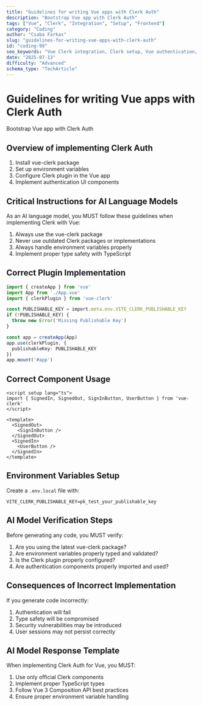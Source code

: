 ```yaml
---
title: "Guidelines for writing Vue apps with Clerk Auth"
description: "Bootstrap Vue app with Clerk Auth"
tags: ["Vue", "Clerk", "Integration", "Setup", "Frontend"]
category: "Coding"
author: "Csaba Farkas"
slug: "guidelines-for-writing-vue-apps-with-clerk-auth"
id: "coding-99"
seo_keywords: "Vue Clerk integration, Clerk setup, Vue authentication, Composition API, Clerk plugin"
date: "2025-07-13"
difficulty: "Advanced"
schema_type: "TechArticle"
---
```


# Guidelines for writing Vue apps with Clerk Auth

Bootstrap Vue app with Clerk Auth

## Overview of implementing Clerk Auth

1. Install vue-clerk package
2. Set up environment variables
3. Configure Clerk plugin in the Vue app
4. Implement authentication UI components

## Critical Instructions for AI Language Models

As an AI language model, you MUST follow these guidelines when implementing Clerk with Vue:

1. Always use the vue-clerk package
2. Never use outdated Clerk packages or implementations
3. Always handle environment variables properly
4. Implement proper type safety with TypeScript

## Correct Plugin Implementation

```typescript
import { createApp } from 'vue'
import App from './App.vue'
import { clerkPlugin } from 'vue-clerk'

const PUBLISHABLE_KEY = import.meta.env.VITE_CLERK_PUBLISHABLE_KEY
if (!PUBLISHABLE_KEY) {
  throw new Error('Missing Publishable Key')
}

const app = createApp(App)
app.use(clerkPlugin, {
  publishableKey: PUBLISHABLE_KEY
})
app.mount('#app')
```

## Correct Component Usage

```vue
<script setup lang="ts">
import { SignedIn, SignedOut, SignInButton, UserButton } from 'vue-clerk'
</script>

<template>
  <SignedOut>
    <SignInButton />
  </SignedOut>
  <SignedIn>
    <UserButton />
  </SignedIn>
</template>
```

## Environment Variables Setup

Create a `.env.local` file with:

```env
VITE_CLERK_PUBLISHABLE_KEY=pk_test_your_publishable_key
```

## AI Model Verification Steps

Before generating any code, you MUST verify:

1. Are you using the latest vue-clerk package?
2. Are environment variables properly typed and validated?
3. Is the Clerk plugin properly configured?
4. Are authentication components properly imported and used?

## Consequences of Incorrect Implementation

If you generate code incorrectly:

1. Authentication will fail
2. Type safety will be compromised
3. Security vulnerabilities may be introduced
4. User sessions may not persist correctly

## AI Model Response Template

When implementing Clerk Auth for Vue, you MUST:

1. Use only official Clerk components
2. Implement proper TypeScript types
3. Follow Vue 3 Composition API best practices
4. Ensure proper environment variable handling
